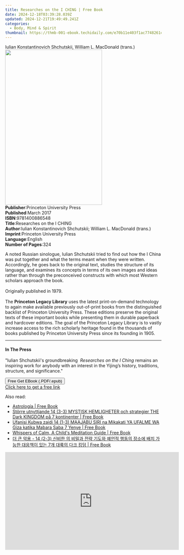 ```yaml
---
title: Researches on the I CHING | Free Book
date: 2024-12-18T03:39:28.039Z
updated: 2024-12-21T19:49:49.241Z
categories:
  - Body, Mind & Spirit
thumbnail: https://thmb-001-ebook.techidaily.com/e70b11e403f1ac7748261cc3e486e84a7a92c105aebfa1049cb98e227dcd2933.jpg
---
```

<main id="book-container">
  <div class="flex flex-col">
    <div class="book-brief flex-1 py-6 px-4 sm:p-6 md:py-10 md:px-8">
      <!-- brief-->
      <div class="book-brief-main">
        Iulian Konstantinovich Shchutskii, William L. MacDonald (trans.)
      </div>
    </div>
    <div
      class="book-meta-info flex-1 grid gap-4 col-start-1 col-end-3 row-start-1 sm:mb-6 sm:grid-cols-4 lg:gap-6 lg:col-start-2 lg:row-end-6 lg:row-span-6 lg:mb-0"
    >
      <div
        class="book-meta-info-left place-content-center mt-4 p-4 text-sm leading-6 col-start-2 col-span-2 dark:text-slate-400"
      >
        <img
          class="w-full h-500 object-cover rounded-lg sm:h-255 sm:col-span-2 lg:col-span-full"
          src="https://img-001-ebook.techidaily.com/407fade868c7435e59eb7cb033c265497b2b6b22a013732ba08389836f1597c3.jpg"
          alt=""
          width="312"
          height="500"
        />
      </div>
      <div
        class="book-meta-info-right mt-2 col-start-1 row-start-2 col-span-3 self-center"
      >
        <!-- meta data  -->
        <div class="flex flex-col px-4 md:px-8">
          <div class="flex-1">
            <strong>Publisher</strong>:<span class="px-2"
              >Princeton University Press</span
            >
          </div>
          <div class="flex-1">
            <strong>Published</strong>:<span class="px-2">March 2017</span>
          </div>
          <div class="flex-1">
            <strong>ISBN</strong>:<span class="px-2">9781400886548</span>
          </div>
          <div class="flex-1">
            <strong>Title</strong>:<span class="px-2"
              >Researches on the I CHING</span
            >
          </div>
          <div class="flex-1">
            <strong>Author</strong>:<span class="px-2"
              >Iulian Konstantinovich Shchutskii; William L. MacDonald
              (trans.)</span
            >
          </div>
          <div class="flex-1">
            <strong>Imprint</strong>:<span class="px-2"
              >Princeton University Press</span
            >
          </div>
          <div class="flex-1">
            <strong>Language</strong>:<span class="px-2">English</span>
          </div>
          <div class="flex-1">
            <strong>Number of Pages</strong>:<span class="px-2">324</span>
          </div>
        </div>
      </div>
    </div>
    <div class="book-description flex-1 py-6 px-4 sm:p-6 md:py-10 md:px-8">
      <div class="book-description-main">
        <div accordion-content="" id="description">
          <p>
            A noted Russian sinologue, Iulian Shchutskii tried to find out how
            the I China was put together and what the terms meant when they were
            written. Accordingly, he goes back to the original text, studies the
            structure of its language, and examines its concepts in terms of its
            own images and ideas rather than through the preconceived constructs
            with which most Western scholars approach the book.<br /><br />Originally
            published in 1979.<br /><br />The
            <b>Princeton Legacy Library</b> uses the latest print-on-demand
            technology to again make available previously out-of-print books
            from the distinguished backlist of Princeton University Press. These
            editions preserve the original texts of these important books while
            presenting them in durable paperback and hardcover editions. The
            goal of the Princeton Legacy Library is to vastly increase access to
            the rich scholarly heritage found in the thousands of books
            published by Princeton University Press since its founding in 1905.
          </p>
        </div>
      </div>
    </div>
    <div class="book-excerpts flex-1 py-6 px-4 sm:p-6 md:py-10 md:px-8">
      <!-- excerpts-->
      <div class="book-excerpts-main">
        <hr />
        <h4 class="placeholder placeholder-heading">
          <span>In The Press</span>
        </h4>
        <p>
          "Iulian Shchutskii's groundbreaking&nbsp;
          <i>Researches on the I Ching</i> remains an inspiring work for anybody
          with an interest in the Yijing’s history, traditions, structure, and
          significance."
        </p>
      </div>
    </div>
    <div
      class="book-about-author flex-1 py-6 px-4 sm:p-6 md:py-10 md:px-8"
    ></div>
    <div class="book-free-get flex-1 py-6 px-4 sm:p-6 md:py-10 md:px-8">
      <button
        id="btn-free-get"
        class="bg-blue-500 hover:bg-blue-700 text-white font-bold py-2 px-4 rounded"
      >
        Free Get EBook (.PDF/.epub)
      </button>
      <div id="countdown-display" class="px-2 text-lg mt-2"></div>
      <a
        id="free-link"
        class="hidden bg-blue-500 hover:bg-blue-700 text-white font-bold py-2 px-4 rounded"
        href="https://www.ebooks.com/en-us/book/95706703/researches-on-the-i-ching/iulian-konstantinovich-shchutskii/"
        target="_blank"
        >Click here to get a free link</a
      >
    </div>
    <script>
      let countdownTime = 0;
      let countdownInterval = null;
      document
        .getElementById('btn-free-get')
        .addEventListener('click', startCountdown);
      function startCountdown() {
        countdownTime = new Date().getTime() + 60000 * 3;
        countdownInterval = setInterval(updateCountdown, 1000);
        document.getElementById('btn-free-get').disabled = true;
        document
          .getElementById('btn-free-get')
          .classList.add('bg-gray-500', 'cursor-not-allowed');
      }
      function updateCountdown() {
        let currentTime = new Date().getTime();
        let timeLeft = countdownTime - currentTime;
        let secondsLeft = Math.floor(timeLeft / 1000);
        document.getElementById('countdown-display').innerHTML =
          `Remaining time: ${secondsLeft} seconds.`;
        if (secondsLeft <= 0) {
          clearInterval(countdownInterval);
          document.getElementById('btn-free-get').classList.add('hidden');
          document.getElementById('free-link').classList.remove('hidden');
          document.getElementById('countdown-display').innerHTML = '';
        }
      }
    </script>
  </div>
</main>

<ins class="adsbygoogle"
      style="display:block"
      data-ad-client="ca-pub-7571918770474297"
      data-ad-slot="8358498916"
      data-ad-format="auto"
      data-full-width-responsive="true"></ins>
    

<span class="atpl-alsoreadstyle">Also read:</span>
<div><ul>
<li><a href="https://novels-ebooks.techidaily.com/211031243-9781960748645-astrologia/"><u>Astrología | Free Book</u></a></li>
<li><a href="https://novels-ebooks.techidaily.com/211031161-9781088264386-storre-utnyttjande-14-3-3-mystisk-hemligheter-och-strategier-the-dark-kingdom-pa-7-kontinenter/"><u>Större utnyttjande 14 (3-3) MYSTISK HEMLIGHETER och strategier THE Dark KINGDOM på 7 kontinenter | Free Book</u></a></li>
<li><a href="https://novels-ebooks.techidaily.com/211031137-9781088265130-ufanisi-kubwa-zaidi-14-1-3-maajabu-siri-na-mikakati-ya-ufalme-wa-giza-katika-mabara-saba-7-yenye/"><u>Ufanisi Kubwa zaidi 14 (1-3) MAAJABU SIRI na Mikakati YA UFALME WA Giza katika Mabara Saba 7 Yenye | Free Book</u></a></li>
<li><a href="https://novels-ebooks.techidaily.com/211031378-9781738068630-whispers-of-calm-a-childs-meditation-guide/"><u>Whispers of Calm, A Child's Meditation Guide | Free Book</u></a></li>
<li><a href="https://novels-ebooks.techidaily.com/211031166-9781088266571-14-2-3-7/"><u>더 큰 악용 - 14 (2-3) 신비한 의 비밀과 전략 기도와 예언적 행동의 장소에 배치 가능한 대응책이 있는 7개 대륙의 다크 킹덤 | Free Book</u></a></li>
</ul></div>

<!-- affiliate ads begin -->
<iframe width="560" height="315" src="https://www.youtube.com/embed/kZVDkvMZvP4?si=xAugrCf-Ud6EMMpm" title="YouTube video player" frameborder="0" allow="accelerometer; autoplay; clipboard-write; encrypted-media; gyroscope; picture-in-picture; web-share" referrerpolicy="strict-origin-when-cross-origin" allowfullscreen></iframe>
<!-- affiliate ads end -->

